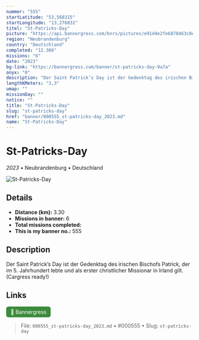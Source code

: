 ```yaml
---
nummer: "555"
startLatitude: "53,568315"
startLongitude: "13,276832"
titel: "St-Patricks-Day"
picture: "https://api.bannergress.com/bnrs/pictures/e91d4e2fe6878463c0eae2f711628455"
region: "Neubrandenburg"
country: "Deutschland"
completed: "12.366"
missions: "6"
date: "2023"
bg-link: "https://bannergress.com/banner/st-patricks-day-9a7a"
onyx: "0"
description: "Der Saint Patrick’s Day ist der Gedenktag des irischen Bischofs Patrick, der im 5. Jahrhundert lebte und als erster christlicher Missionar in Irland gilt. (Cargress ready!)"
lengthKMeters: "3,3"
umap: ""
missionDay: ""
notice: ""
title: "St-Patricks-Day"
slug: "st-patricks-day"
href: "banner/000555_st-patricks-day_2023.md"
name: "St-Patricks-Day"
---
```

# St-Patricks-Day

*2023* • Neubrandenburg • Deutschland

![St-Patricks-Day](https://api.bannergress.com/bnrs/pictures/e91d4e2fe6878463c0eae2f711628455)



## Details
- **Distance (km):** 3.30
- **Missions in banner:** 6
- **Total missions completed:** 
- **This is my banner no.:** 555



## Description
Der Saint Patrick’s Day ist der Gedenktag des irischen Bischofs Patrick, der im 5. Jahrhundert lebte und als erster christlicher Missionar in Irland gilt. (Cargress ready!)



## Links
<a href="https://bannergress.com/banner/st-patricks-day-9a7a" target="_blank" style="display:inline-block;margin-right:8px;padding:6px 12px;background:#3c8b3c;color:#fff;text-decoration:none;border-radius:6px;">🔗 Bannergress</a>



> File: `000555_st-patricks-day_2023.md` • #000555 • Slug: `st-patricks-day`
